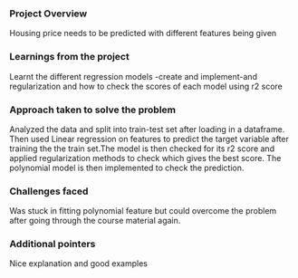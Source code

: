 ### Project Overview

 Housing price needs to be predicted with different features being given


### Learnings from the project

 Learnt the different regression models -create and implement-and regularization and how to check the scores of each model using r2 score


### Approach taken to solve the problem

 Analyzed the data and split into train-test set after loading in a dataframe. Then used Linear regression on features to predict the target variable after training the the train set.The model is then checked for its r2 score  and applied regularization methods to check which gives the best score. The polynomial model is then implemented to check the prediction.


### Challenges faced

 Was stuck in fitting polynomial feature but could overcome the problem after going through the course material again.


### Additional pointers

 Nice  explanation and good examples


